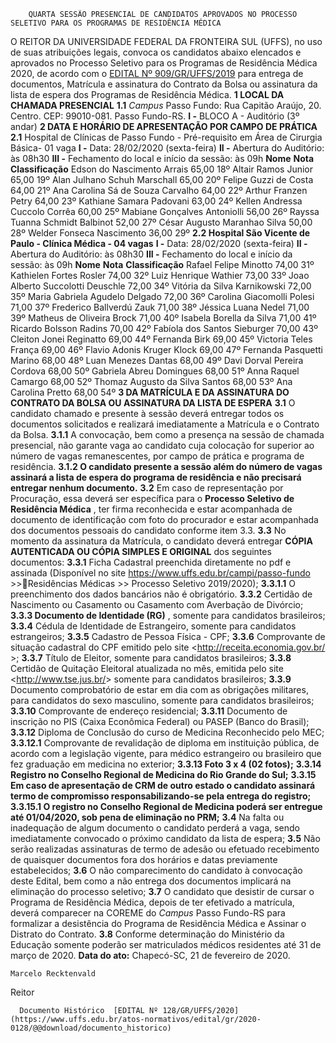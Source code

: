         QUARTA SESSÃO PRESENCIAL DE CANDIDATOS APROVADOS NO PROCESSO SELETIVO PARA OS PROGRAMAS DE RESIDÊNCIA MÉDICA  

 O REITOR DA UNIVERSIDADE FEDERAL DA FRONTEIRA SUL (UFFS), no uso de suas atribuições legais, convoca os candidatos abaixo elencados e aprovados no Processo Seletivo para os Programas de Residência Médica 2020, de acordo com o [EDITAL Nº 909/GR/UFFS/2019](https://www.uffs.edu.br/atos-normativos/edital/gr/2018-0909) para entrega de documentos, Matrícula e assinatura do Contrato da Bolsa ou assinatura da lista de espera dos Programas de Residência Médica.  **1 LOCAL DA CHAMADA PRESENCIAL** **1.1**  *Campus*  Passo Fundo: Rua Capitão Araújo, 20. Centro. CEP: 99010-081. Passo Fundo-RS. **I -**  BLOCO A - Auditório (3º andar)  **2 DATA E HORÁRIO DE APRESENTAÇÃO POR CAMPO DE PRÁTICA** **2.1**  Hospital de Clínicas de Passo Fundo - Pré-requisito em Área de Cirurgia Básica- 01 vaga **I -**  Data: 28/02/2020 (sexta-feira) **II -**  Abertura do Auditório: às 08h30 **III -**  Fechamento do local e início da sessão: às 09h     **Nome**   **Nota**   **Classificação**     Edson do Nascimento Arrais   65,00   18º     Altair Ramos Junior   65,00   19º     Alan Julhano Schuh Marschall   65,00   20º     Felipe Guzzi de Costa   64,00   21º     Ana Carolina Sá de Souza Carvalho   64,00   22º     Arthur Franzen Petry   64,00   23º     Kathiane Samara Padovani   63,00   24º     Kellen Andressa Cuccolo Corrêa   60,00   25º     Mabiane Gonçalves Antoniolli   56,00   26º     Rayssa Tuanna Schmidt Balbinot   52,00   27º     César Augusto Maranhao Silva   50,00   28º     Welder Fonseca Nascimento   36,00   29º     **2.2 Hospital São Vicente de Paulo - Clínica Médica - 04 vagas** **I -**  Data: 28/02/2020 (sexta-feira) **II -**  Abertura do Auditório: às 08h30 **III -**  Fechamento do local e início da sessão: às 09h     **Nome**   **Nota**   **Classificação**     Rafael Felipe Minotto   74,00   31º     Kathielen Fortes Rosler   74,00   32º     Luiz Henrique Wathier   73,00   33º     Joao Alberto Succolotti Deuschle   72,00   34º     Vitória da Silva Karnikowski   72,00   35º     Maria Gabriela Agudelo Delgado   72,00   36º     Carolina Giacomolli Polesi   71,00   37º     Frederico Ballverdú Zauk   71,00   38º     Jéssica Luana Nedel   71,00   39º     Matheus de Oliveira Brock   71,00   40º     Isabela Borella da Silva   71,00   41º     Ricardo Bolsson Radins   70,00   42º     Fabíola dos Santos Sieburger   70,00   43º     Cleiton Jonei Reginatto   69,00   44º     Fernanda Birk   69,00   45º     Victoria Teles França   69,00   46º     Flavio Adonis Kruger Klock   69,00   47º     Fernanda Pasquetti Marino   68,00   48º     Luan Menezes Dantas   68,00   49º     Davi Dorval Pereira Cordova   68,00   50º     Gabriela Abreu Domingues   68,00   51º     Anna Raquel Camargo   68,00   52º     Thomaz Augusto da Silva Santos   68,00   53º     Ana Carolina Pretto   68,00   54º      **3 DA MATRÍCULA E DA ASSINATURA DO CONTRATO DA BOLSA OU ASSINATURA DA LISTA DE ESPERA** **3.1**  O candidato chamado e presente à sessão deverá entregar todos os documentos solicitados e realizará imediatamente a Matrícula e o Contrato da Bolsa. **3.1.1**  A convocação, bem como a presença na sessão de chamada presencial, não garante vaga ao candidato cuja colocação for superior ao número de vagas remanescentes, por campo de prática e programa de residência. **3.1.2 O candidato presente a sessão além do número de vagas assinará a lista de espera do programa de residência e não precisará entregar nenhum documento.** **3.2**  Em caso de representação por Procuração, essa deverá ser específica para o **Processo Seletivo de Residência Médica** , ter firma reconhecida e estar acompanhada de documento de identificação com foto do procurador e estar acompanhada dos documentos pessoais do candidato conforme item 3.3. **3.3**  No momento da assinatura da Matrícula, o candidato deverá entregar **CÓPIA AUTENTICADA OU CÓPIA SIMPLES E ORIGINAL** dos seguintes documentos: **3.3.1**  Ficha Cadastral preenchida diretamente no pdf e assinada (Disponível no site <https://www.uffs.edu.br/campi/passo-fundo> >>Residências Médicas >> Processo Seletivo 2019/2020); **3.3.1.1**  O preenchimento dos dados bancários não é obrigatório. **3.3.2**  Certidão de Nascimento ou Casamento ou Casamento com Averbação de Divórcio; **3.3.3 Documento de Identidade (RG)** , somente para candidatos brasileiros; **3.3.4**  Cédula de Identidade de Estrangeiro, somente para candidatos estrangeiros; **3.3.5**  Cadastro de Pessoa Física - CPF; **3.3.6**  Comprovante de situação cadastral do CPF emitido pelo site <http://receita.economia.gov.br/ >; **3.3.7**  Título de Eleitor, somente para candidatos brasileiros; **3.3.8**  Certidão de Quitação Eleitoral atualizada no mês, emitida pelo site <<http://www.tse.jus.br/>> somente para candidatos brasileiros; **3.3.9**  Documento comprobatório de estar em dia com as obrigações militares, para candidatos do sexo masculino, somente para candidatos brasileiros; **3.3.10**  Comprovante de endereço residencial; **3.3.11**  Documento de inscrição no PIS (Caixa Econômica Federal) ou PASEP (Banco do Brasil); **3.3.12**  Diploma de Conclusão do curso de Medicina Reconhecido pelo MEC; **3.3.12.1**  Comprovante de revalidação de diploma em instituição pública, de acordo com a legislação vigente, para médico estrangeiro ou brasileiro que fez graduação em medicina no exterior; **3.3.13 Foto 3 x 4 (02 fotos);** **3.3.14 Registro no Conselho Regional de Medicina do Rio Grande do Sul;** **3.3.15 Em caso de apresentação de CRM de outro estado o candidato assinará termo de compromisso responsabilizando-se pela entrega do registro;** **3.3.15.1 O registro no Conselho Regional de Medicina poderá ser entregue até 01/04/2020, sob pena de eliminação no PRM;** **3.4**  Na falta ou inadequação de algum documento o candidato perderá a vaga, sendo imediatamente convocado o próximo candidato da lista de espera; **3.5**  Não serão realizadas assinaturas de termo de adesão ou efetuado recebimento de quaisquer documentos fora dos horários e datas previamente estabelecidos; **3.6**  O não comparecimento do candidato à convocação deste Edital, bem como a não entrega dos documentos implicará na eliminação do processo seletivo; **3.7**  O candidato que desistir de cursar o Programa de Residência Médica, depois de ter efetivado a matrícula, deverá comparecer na COREME do *Campus*  Passo Fundo-RS para formalizar a desistência do Programa de Residência Médica e Assinar o Distrato do Contrato. **3.8**  Conforme determinação do Ministério da Educação somente poderão ser matriculados médicos residentes até 31 de março de 2020.        **Data do ato:** Chapecó-SC, 21 de fevereiro de 2020.   
 

    Marcelo Recktenvald   
 Reitor 

      Documento Histórico  [EDITAL Nº 128/GR/UFFS/2020](https://www.uffs.edu.br/atos-normativos/edital/gr/2020-0128/@@download/documento_historico)     
      